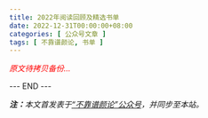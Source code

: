 ```yaml
---
title: 2022年阅读回顾及精选书单
date: 2022-12-31T00:00:00+08:00
categories: [ 公众号文章 ]
tags: [ 不靠谱颜论, 书单 ]
---
```


<font color=red><i>原文待拷贝备份...</i></font>

<div class="p-5 text-center">--- END ---</div>

<i><b>注：</b>本文首发表于[“不靠谱颜论”公众号](https://mp.weixin.qq.com/s/AkATSjcMujY2BQQHBbCJ8Q)，并同步至本站。</i>
